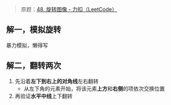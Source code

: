 
> 原题：[48. 旋转图像 - 力扣（LeetCode）](https://leetcode.cn/problems/rotate-image/)

## 解一，模拟旋转

暴力模拟，懒得写

## 解二，翻转两次

1. 先沿着**左下到右上的对角线**左右翻转
	-  从左下角的元素开始，将该元素**上方**和**右侧**的项依次交换位置
2. 再验证**水平中线**上下翻转

```rust

```